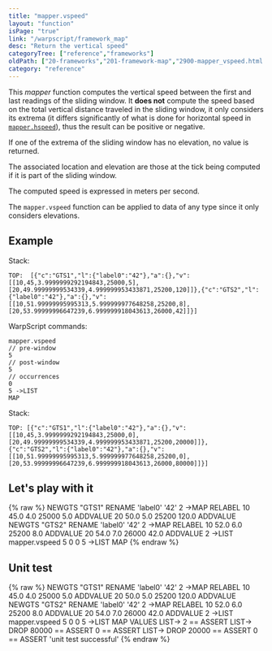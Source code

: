 ```yaml
---
title: "mapper.vspeed"
layout: "function"
isPage: "true"
link: "/warpscript/framework_map"
desc: "Return the vertical speed"
categoryTree: ["reference","frameworks"]
oldPath: ["20-frameworks","201-framework-map","2900-mapper_vspeed.html.md"]
category: "reference"
---
```

 

This *mapper* function computes the vertical speed between the first and last readings of the sliding window. It **does not** compute the speed based on the total vertical distance traveled in the sliding window, it only considers its extrema (it differs significantly of what is done for horizontal speed in [`mapper.hspeed`](mapper.hspeed)), thus the result can be positive or negative.

If one of the extrema of the sliding window has no elevation, no value is returned.

The associated location and elevation are those at the tick being computed if it is part of the sliding window.

The computed speed is expressed in meters per second.

The `mapper.vspeed` function can be applied to data of any type since it only considers elevations.

## Example ##

Stack:

    TOP:  [{"c":"GTS1","l":{"label0":"42"},"a":{},"v":[[10,45,3.9999999292194843,25000,5],[20,49.99999999534339,4.999999953433871,25200,120]]},{"c":"GTS2","l":{"label0":"42"},"a":{},"v":[[10,51.99999995995313,5.999999977648258,25200,8],[20,53.99999996647239,6.999999918043613,26000,42]]}]

WarpScript commands:

    mapper.vspeed
    // pre-window
    5
    // post-window
    5
    // occurrences
    0
    5 ->LIST
    MAP

Stack: 

    TOP: [{"c":"GTS1","l":{"label0":"42"},"a":{},"v":[[10,45,3.9999999292194843,25000,0],[20,49.99999999534339,4.999999953433871,25200,20000]]},{"c":"GTS2","l":{"label0":"42"},"a":{},"v":[[10,51.99999995995313,5.999999977648258,25200,0],[20,53.99999996647239,6.999999918043613,26000,80000]]}]

## Let's play with it ##

{% raw %}
<warp10-warpscript-widget>NEWGTS "GTS1" RENAME 
'label0' '42' 2 ->MAP RELABEL
10 45.0 4.0 25000 5.0 ADDVALUE
20 50.0 5.0 25200 120.0 ADDVALUE 
NEWGTS "GTS2" RENAME 
'label0' '42' 2 ->MAP RELABEL
10 52.0 6.0 25200 8.0 ADDVALUE
20 54.0 7.0 26000 42.0 ADDVALUE 
2 ->LIST 
mapper.vspeed 
5
0
0
5 ->LIST
MAP
</warp10-warpscript-widget>
{% endraw %}    


## Unit test ##

{% raw %}
<warp10-warpscript-widget>NEWGTS "GTS1" RENAME 
'label0' '42' 2 ->MAP RELABEL
10 45.0 4.0 25000 5.0 ADDVALUE
20 50.0 5.0 25200 120.0 ADDVALUE 
NEWGTS "GTS2" RENAME 
'label0' '42' 2 ->MAP RELABEL
10 52.0 6.0 25200 8.0 ADDVALUE
20 54.0 7.0 26000 42.0 ADDVALUE 
2 ->LIST 
mapper.vspeed 
5
0
0
5 ->LIST
MAP
VALUES LIST->
2 == ASSERT
LIST-> DROP
80000 == ASSERT
0 == ASSERT
LIST-> DROP
20000 == ASSERT
0 == ASSERT
'unit test successful'
</warp10-warpscript-widget>
{% endraw %}